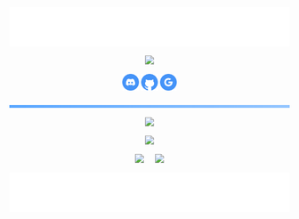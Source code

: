 <p align='center'><img src="resources/top.svg"></p>

<p align='center'>
  <img src="https://readme-typing-svg.demolab.com/?font=Fira+Code&size=24&pause=1000&color=4493F8&center=true&random=false&width=520&height=35&lines= Bienvenido+a+mi+perfil; Soy+FabriDevelope; Baterista+%7C+Programador+%7C+CEO+de+nudp">
</p>

<p align='center'>
  <a href="https://discordapp.com/users/798503509522645012/"><img src="resources/discord.svg" width="30" height="30"></a>
  <a href="https://github.com/FabriDevelope/FDCompiler-v1.4/releases/tag/Compiler"><img src="resources/github.svg" width="30" height="30"></a>
  <a href="https://nudp.netlify.app/"><img src="resources/google.svg" width="30" height="30"></a>
</p>

<p align='center'><img src="resources/line.svg" width="750" ></p>

<p align='center'>
  <img src="https://github-widgetbox.vercel.app/api/profile?username=FabriDevelope&data=followers,repositories,stars,commits&theme=nautilus" width="800">
</p>

<p align='center'>
  <img src="https://github-widgetbox.vercel.app/api/skills?languages=python,html,css,js&theme=nautilus" width="800">
</p>

<p align='center'>
  <img src="https://github-readme-stats.vercel.app/api/?username=FabriDevelope&rank_icon=github&show_icons=true&hide_rank=true&theme=tokyonight&border_color=162238&bg_color=162238&text_color=BFBFBF&title_color=EAB622&border_radius=15" height="200">
  &nbsp;&nbsp;&nbsp;
  <img src="https://github-readme-stats.vercel.app/api/top-langs/?username=FabriDevelope&layout=donut&theme=tokyonight&border_color=162238&bg_color=162238&text_color=BFBFBF&title_color=EAB622&border_radius=15" height="200">
</p>

<p align='center'><img src="resources/bottom.svg"></p>
